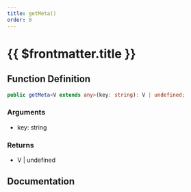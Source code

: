 ```yaml
---
title: getMeta()
order: 0
---
```


# {{ $frontmatter.title }}

## Function Definition

```ts
public getMeta<V extends any>(key: string): V | undefined;
```

### Arguments

* key: string

### Returns

* V | undefined

## Documentation

<!--@include: ./parts/getMeta.md-->
